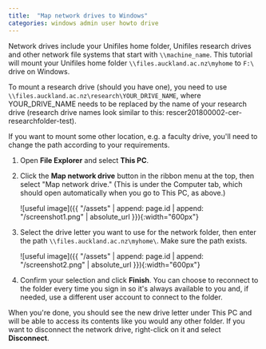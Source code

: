 ```yaml
---
title:  "Map network drives to Windows"
categories: windows admin user howto drive
---
```


Network drives include your Unifiles home folder, Unifiles research drives and other network file systems that start with `\\machine_name`.
This tutorial will mount your Unifiles home folder `\\files.auckland.ac.nz\myhome` to `F:\` drive on Windows.

To mount a research drive (should you have one), you need to use `\\files.auckland.ac.nz\research\YOUR_DRIVE_NAME`, where YOUR_DRIVE_NAME needs to be replaced by the name of your research drive (research drive names look similar to this: rescer201800002-cer-researchfolder-test).

If you want to mount some other location, e.g. a faculty drive, you'll need to change the path according to your requirements.

1. Open **File Explorer** and select **This PC**.

2. Click the **Map network drive** button in the ribbon menu at the top, then select "Map network drive." (This is under the Computer tab, which should open automatically when you go to This PC, as above.)

    ![useful image]({{ "/assets" | append: page.id | append: "/screenshot1.png" | absolute_url }}){:width="600px"}

3. Select the drive letter you want to use for the network folder, then enter the path `\\files.auckland.ac.nz\myhome\`. Make sure the path exists.

    ![useful image]({{ "/assets" | append: page.id | append: "/screenshot2.png" | absolute_url }}){:width="600px"}

4. Confirm your selection and click **Finish**. You can choose to reconnect to the folder every time you sign in so it's always available to you and, if needed, use a different user account to connect to the folder.

When you're done, you should see the new drive letter under This PC and will be able to access its contents like you would any other folder. If you want to disconnect the network drive, right-click on it and select **Disconnect**.
